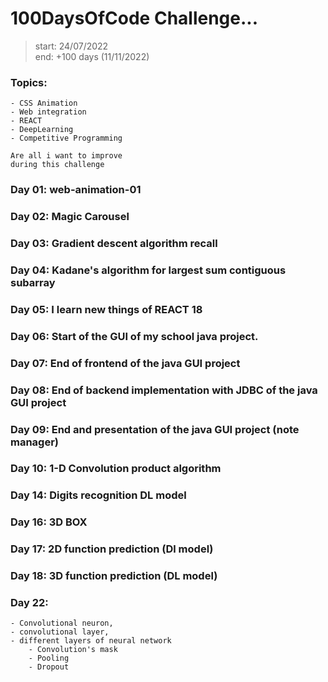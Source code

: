 # 100DaysOfCode Challenge...
> start: 24/07/2022 <br>
> end: +100 days (11/11/2022)

### Topics:

	- CSS Animation
	- Web integration
	- REACT
	- DeepLearning
	- Competitive Programming

	Are all i want to improve
	during this challenge


### Day 01: web-animation-01
### Day 02: Magic Carousel
### Day 03: Gradient descent algorithm recall
### Day 04: Kadane's algorithm for largest sum contiguous subarray
### Day 05: I learn new things of REACT 18 
### Day 06: Start of the GUI of my school java project.
### Day 07: End of frontend of the java GUI project
### Day 08: End of backend implementation with JDBC of the java GUI project
### Day 09: End and presentation of the java GUI project (note manager)
### Day 10: 1-D Convolution product algorithm
### Day 14: Digits recognition DL model
### Day 16: 3D BOX
### Day 17: 2D function prediction (Dl model)
### Day 18: 3D function prediction (DL model)
### Day 22: 
	- Convolutional neuron, 
	- convolutional layer, 
	- different layers of neural network
		- Convolution's mask
		- Pooling
		- Dropout
